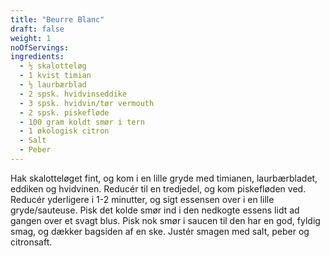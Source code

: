 ```yaml
---
title: "Beurre Blanc"
draft: false
weight: 1
noOfServings: 
ingredients:
  - ½ skalotteløg
  - 1 kvist timian
  - ½ laurbærblad
  - 2 spsk. hvidvinseddike
  - 3 spsk. hvidvin/tør vermouth
  - 2 spsk. piskefløde
  - 100 gram koldt smør i tern
  - 1 økologisk citron
  - Salt
  - Peber
---
```


Hak skalotteløget fint, og kom i en lille gryde med timianen,
laurbærbladet, eddiken og hvidvinen. Reducér til en tredjedel, og kom
piskefløden ved. Reducér yderligere i 1-2 minutter, og sigt essensen
over i en lille gryde/sauteuse. Pisk det kolde smør ind i den nedkogte
essens lidt ad gangen over et svagt blus. Pisk nok smør i saucen til den
har en god, fyldig smag, og dækker bagsiden af en ske. Justér smagen med
salt, peber og citronsaft.

